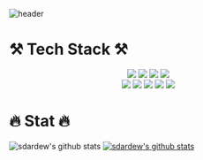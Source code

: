 ![header](https://capsule-render.vercel.app/api?type=slice&color=gradient&customColorList=26&fontColor=000000&height=300&section=header&text=Sdardew%20Valley&fontSize=90)


# ⚒ Tech Stack ⚒

<p align="center">

  <img src="https://img.shields.io/badge/JAVA-007396?style=for-the-badge&logo=java&logoColor=white" />
  <img src="https://img.shields.io/badge/Python-3776AB?style=for-the-badge&logo=python&logoColor=white" />
  <img src="https://img.shields.io/badge/Go-00ADD8?style=for-the-badge&logo=go&logoColor=white" />
  <img src="https://img.shields.io/badge/MySQL-4479A1?style=for-the-badge&logo=mysql&logoColor=white" />
  <br />
  <img src="https://img.shields.io/badge/SpringBoot-6DB33F?style=for-the-badge&logo=SpringBoot&logoColor=white" />
  <img src="https://img.shields.io/badge/SpringSecurity-6DB33F?style=for-the-badge&logo=SpringSecurity&logoColor=white" />
  <img src="https://img.shields.io/badge/Postman-FF6C37?style=for-the-badge&logo=Postman&logoColor=white" />
  <img src="https://img.shields.io/badge/gradle-02303A?style=for-the-badge&logo=gradle&logoColor=white" />
  <img src="https://img.shields.io/badge/intellijidea-000000?style=for-the-badge&logo=intellijidea&logoColor=white" />

</p>

# 🔥 Stat 🔥
![sdardew's github stats](https://github-readme-stats.vercel.app/api?username=sdardew&show_icons=true)
[![sdardew's github stats](https://github-readme-stats.vercel.app/api/top-langs/?username=sdardew&show_icons=true&hide_border=true&title_color=004386&icon_color=004386&layout=compact)](https://github.com/sdardew)
